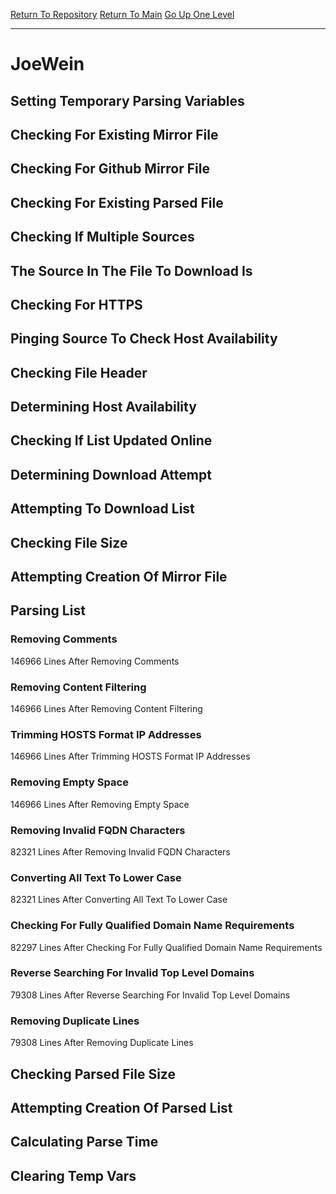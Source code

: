 [Return To Repository](https://github.com/deathbybandaid/piholeparser/)
[Return To Main](https://github.com/deathbybandaid/piholeparser/blob/master/RecentRunLogs/Mainlog.md)
[Go Up One Level](https://github.com/deathbybandaid/piholeparser/blob/master/RecentRunLogs/TopLevelScripts/30-Processing-External-Blacklists.md)
____________________________________
# JoeWein
## Setting Temporary Parsing Variables
## Checking For Existing Mirror File
## Checking For Github Mirror File
## Checking For Existing Parsed File
## Checking If Multiple Sources
## The Source In The File To Download Is
## Checking For HTTPS
## Pinging Source To Check Host Availability
## Checking File Header
## Determining Host Availability
## Checking If List Updated Online
## Determining Download Attempt
## Attempting To Download List
## Checking File Size
## Attempting Creation Of Mirror File
## Parsing List
### Removing Comments
146966 Lines After Removing Comments
### Removing Content Filtering
146966 Lines After Removing Content Filtering
### Trimming HOSTS Format IP Addresses
146966 Lines After Trimming HOSTS Format IP Addresses
### Removing Empty Space
146966 Lines After Removing Empty Space
### Removing Invalid FQDN Characters
82321 Lines After Removing Invalid FQDN Characters
### Converting All Text To Lower Case
82321 Lines After Converting All Text To Lower Case
### Checking For Fully Qualified Domain Name Requirements
82297 Lines After Checking For Fully Qualified Domain Name Requirements
### Reverse Searching For Invalid Top Level Domains
79308 Lines After Reverse Searching For Invalid Top Level Domains
### Removing Duplicate Lines
79308 Lines After Removing Duplicate Lines
## Checking Parsed File Size
## Attempting Creation Of Parsed List
## Calculating Parse Time
## Clearing Temp Vars
